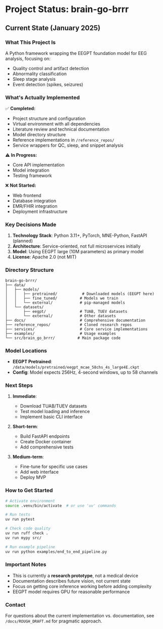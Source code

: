 # Project Status: brain-go-brrr

## Current State (January 2025)

### What This Project Is
A Python framework wrapping the EEGPT foundation model for EEG analysis, focusing on:
- Quality control and artifact detection
- Abnormality classification
- Sleep stage analysis
- Event detection (spikes, seizures)

### What's Actually Implemented
✅ **Completed:**
- Project structure and configuration
- Virtual environment with all dependencies
- Literature review and technical documentation
- Model directory structure
- Reference implementations in `/reference_repos/`
- Service wrappers for QC, sleep, and snippet analysis

⚠️ **In Progress:**
- Core API implementation
- Model integration
- Testing framework

❌ **Not Started:**
- Web frontend
- Database integration
- EMR/FHIR integration
- Deployment infrastructure

### Key Decisions Made

1. **Technology Stack**: Python 3.11+, PyTorch, MNE-Python, FastAPI (planned)
2. **Architecture**: Service-oriented, not full microservices initially
3. **Model**: Using EEGPT large (10M parameters) as primary model
4. **License**: Apache 2.0 (not MIT)

### Directory Structure

```
brain-go-brrr/
├── data/
│   ├── models/
│   │   ├── pretrained/           # Downloaded models (EEGPT here)
│   │   ├── fine_tuned/          # Models we train
│   │   └── external/            # pip-managed models
│   └── datasets/
│       ├── eegpt/               # TUAB, TUEV datasets
│       └── external/            # Other datasets
├── docs/                        # Comprehensive documentation
├── reference_repos/             # Cloned research repos
├── services/                    # Core service implementations
├── examples/                    # Usage examples
└── src/brain_go_brrr/          # Main package code
```

### Model Locations
- **EEGPT Pretrained**: `/data/models/pretrained/eegpt_mcae_58chs_4s_large4E.ckpt`
- **Config**: Model expects 256Hz, 4-second windows, up to 58 channels

### Next Steps

1. **Immediate**:
   - Download TUAB/TUEV datasets
   - Test model loading and inference
   - Implement basic CLI interface

2. **Short-term**:
   - Build FastAPI endpoints
   - Create Docker container
   - Add comprehensive tests

3. **Medium-term**:
   - Fine-tune for specific use cases
   - Add web interface
   - Deploy MVP

### How to Get Started

```bash
# Activate environment
source .venv/bin/activate  # or use 'uv' commands

# Run tests
uv run pytest

# Check code quality
uv run ruff check .
uv run mypy src/

# Run example pipeline
uv run python examples/end_to_end_pipeline.py
```

### Important Notes

- This is currently a **research prototype**, not a medical device
- Documentation describes future vision, not current state
- Focus on getting core inference working before adding complexity
- EEGPT model requires GPU for reasonable performance

### Contact
For questions about the current implementation vs. documentation, see `/docs/ROUGH_DRAFT.md` for pragmatic approach.
